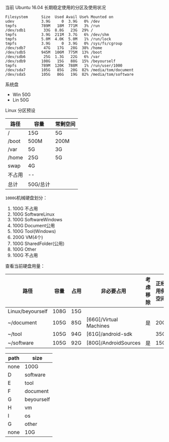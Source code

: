 
当前 Ubuntu 16.04 长期稳定使用的分区及使用状况
```
Filesystem      Size  Used Avail Use% Mounted on
udev            3.9G     0  3.9G   0% /dev
tmpfs           789M   18M  771M   3% /run
/dev/sdb1        33G  8.8G   23G  29% /
tmpfs           3.9G  211M  3.7G   6% /dev/shm
tmpfs           5.0M  4.0K  5.0M   1% /run/lock
tmpfs           3.9G     0  3.9G   0% /sys/fs/cgroup
/dev/sdb7        47G   17G   28G  38% /home
/dev/sdb5       945M  106M  775M  13% /boot
/dev/sdb6        25G  1.3G   22G   6% /var
/dev/sdb9       108G   15G   88G  15% /beyourself
tmpfs           789M  120K  788M   1% /run/user/1000
/dev/sda7       105G   85G   20G  82% /media/tom/document
/dev/sda5       105G   86G   19G  82% /media/tom/software
```


系统盘
- Win 50G
- Lin 50G

Linux 分区预设

|   路径   |    容量  |常剩空间|
|----------|---------|--------|
|/         |15G      |5G    |
|/boot     |500M     |200M   |
|/var      |5G       |3G     |
|/home     |25G      |5G     |
|swap      |4G       |       |
|不占用     |--       |       |
|总计       |50G/总计 |       |

`1000G`机械硬盘划分：
1. 100G 不占用
2. 100G SoftwareLinux 
3. 100G SoftwareWindows
4. 100G Document公用
5. 100G Tool(Windows)
7. 200G VM(4个)
6. 100G SharedFolder(公用)
7. 100G Other
8. 100G 不占用

查看当前硬盘用量：

|路径             |    容量 |占用 |非必要占用               |考虑移除|正经用例空间|      
|----            |---------|----|-----------------------|------|----------|      
|Linux/beyourself|108G     |15G |                       |      |          |      
|~/document      |105G     |85G |[66G]/Virtual Machines |    是 |20G       |      
|~/tool          |105G     |94G |[61G]/android-sdk      |      |35G       |      
|~/software      |105G     |92G |[80G]/AndroidSources   |   是  |15G       |      


|path                          |size                                |
|--|--|
|none                          |100G                                |
D|software                      |50G                                 |
E|tool                          |120G                                |
F|document                      |50G                                 |
G|beyourself                    |100G                                |
H|vm                            |150G                                |
I|os                            |300G                                |
G|other                         |50G                                 |
|none                          |10G                                |

